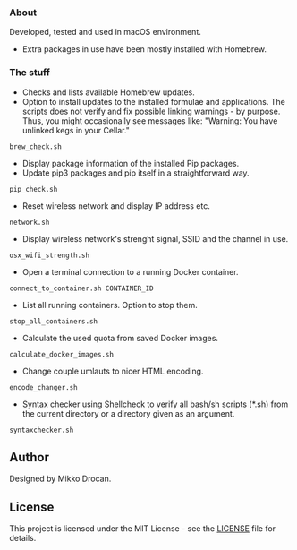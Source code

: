 ### About

Developed, tested and used in macOS environment.
- Extra packages in use have been mostly installed with Homebrew.

### The stuff

- Checks and lists available Homebrew updates.
- Option to install updates to the installed formulae and applications.
The scripts does not verify and fix possible linking warnings - by purpose. Thus, you might occasionally see messages like: "Warning: You have unlinked kegs in your Cellar."
```
brew_check.sh
```

- Display package information of the installed Pip packages.
- Update pip3 packages and pip itself in a straightforward way.
```
pip_check.sh
```

- Reset wireless network and display IP address etc.
```
network.sh
```

- Display wireless network's strenght signal, SSID and the channel in use.
```
osx_wifi_strength.sh
```

- Open a terminal connection to a running Docker container.
```
connect_to_container.sh CONTAINER_ID
```

- List all running containers. Option to stop them.
```
stop_all_containers.sh
```

- Calculate the used quota from saved Docker images.
```
calculate_docker_images.sh
```

- Change couple umlauts to nicer HTML encoding.
```
encode_changer.sh
```

- Syntax checker using Shellcheck to verify all bash/sh scripts (*.sh) from the current directory or a directory given as an argument.
```
syntaxchecker.sh
```

## Author

Designed by Mikko Drocan.

## License

This project is licensed under the MIT License - see the [LICENSE](LICENSE) file for details.